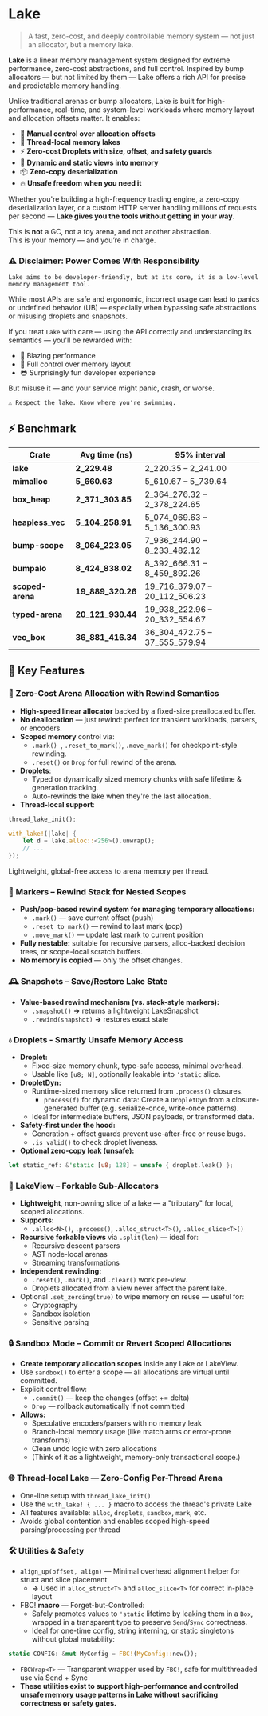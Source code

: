 # Lake

> A fast, zero-cost, and deeply controllable memory system — not just an allocator, but a memory lake.

**Lake** is a linear memory management system designed for extreme performance, zero-cost abstractions, and full control. Inspired by bump allocators — but not limited by them — Lake offers a rich API for precise and predictable memory handling.

Unlike traditional arenas or bump allocators, Lake is built for high-performance, real-time, and system-level workloads where memory layout and allocation offsets matter. It enables:

- 🧠 **Manual control over allocation offsets**
- 🧵 **Thread-local memory lakes**
- ⚡ **Zero-cost Droplets with size, offset, and safety guards**
- 🧩 **Dynamic and static views into memory**
- 📦 **Zero-copy deserialization**
- 🔥 **Unsafe freedom when you need it**

Whether you're building a high-frequency trading engine, a zero-copy deserialization layer, or a custom HTTP server handling millions of requests per second — **Lake gives you the tools without getting in your way**.

This is **not** a GC, not a toy arena, and not another abstraction.  
This is your memory — and you’re in charge.

### ⚠️ Disclaimer: Power Comes With Responsibility ###

```Lake aims to be developer-friendly, but at its core, it is a low-level memory management tool.```

While most APIs are safe and ergonomic, incorrect usage can lead to panics or undefined behavior (UB) — especially when bypassing safe abstractions or misusing droplets and snapshots.

If you treat `Lake` with care — using the API correctly and understanding its semantics — you'll be rewarded with:
* 🧨 Blazing performance
* 🧠 Full control over memory layout
* 😎 Surprisingly fun developer experience

But misuse it — and your service might panic, crash, or worse.

```⚠️ Respect the lake. Know where you're swimming.```

## **⚡ Benchmark**
| Crate            | Avg time (ns)     | 95% interval                  |
|------------------|-------------------|-------------------------------|
| **lake**         | **2_229.48**      | 2_220.35 – 2_241.00           |
| **mimalloc**     | **5_660.63**      | 5_610.67 – 5_739.64           |
| **box_heap**     | **2_371_303.85**  | 2_364_276.32 – 2_378_224.65   |
| **heapless_vec** | **5_104_258.91**  | 5_074_069.63 – 5_136_300.93   |
| **bump-scope**   | **8_064_223.05**  | 7_936_244.90 – 8_233_482.12   |
| **bumpalo**      | **8_424_838.02**  | 8_392_666.31 – 8_459_892.26   |
| **scoped-arena** | **19_889_320.26** | 19_716_379.07 – 20_112_506.23 |
| **typed-arena**  | **20_121_930.44** | 19_938_222.96 – 20_332_554.67 |
| **vec_box**      | **36_881_416.34** | 36_304_472.75 – 37_555_579.94 |

## **🚀 Key Features**

### **🧠 Zero-Cost Arena Allocation with Rewind Semantics**

* **High-speed linear allocator** backed by a fixed-size preallocated buffer.
* **No deallocation** — just rewind: perfect for transient workloads, parsers, or encoders.
* **Scoped memory** control via:
    * `.mark() `, `.reset_to_mark()`, `.move_mark()` for checkpoint-style rewinding.
    * `.reset()` or `Drop` for full rewind of the arena.
* **Droplets**:
    * Typed or dynamically sized memory chunks with safe lifetime & generation tracking.
    * Auto-rewinds the lake when they're the last allocation.
* **Thread-local support**:  
```rust  
thread_lake_init();  

with_lake!(|lake| {  
    let d = lake.alloc::<256>().unwrap();  
    // ...  
});  
```

Lightweight, global-free access to arena memory per thread.

### **📌 Markers – Rewind Stack for Nested Scopes** ###
* **Push/pop-based rewind system for managing temporary allocations:**
  * `.mark()` — save current offset (push)
  * `.reset_to_mark()` — rewind to last mark (pop)
  * `.move_mark()` — update last mark to current position
* **Fully nestable:** suitable for recursive parsers, alloc-backed decision trees, or scope-local scratch buffers.
* **No memory is copied** — only the offset changes.

### **🕰️ Snapshots – Save/Restore Lake State** ###
* **Value-based rewind mechanism (vs. stack-style markers):**
  * `.snapshot()` **→** returns a lightweight LakeSnapshot
  * `.rewind(snapshot)` **→** restores exact state

### 💧 Droplets - Smartly Unsafe Memory Access
* **Droplet<N>:**
  * Fixed-size memory chunk, type-safe access, minimal overhead.
  * Usable like `[u8; N]`, optionally leakable into `'static` slice.
* **DropletDyn<SIZE>:**
  * Runtime-sized memory slice returned from `.process()` closures.
    * `process(f)` for dynamic data: Create a `DropletDyn` from a closure-generated buffer (e.g. serialize-once, write-once patterns).
  * Ideal for intermediate buffers, JSON payloads, or transformed data.
* **Safety-first under the hood:**
  * Generation + offset guards prevent use-after-free or reuse bugs.
  * `.is_valid()` to check droplet liveness.
* **Optional zero-copy leak (unsafe):**
```rust
let static_ref: &'static [u8; 128] = unsafe { droplet.leak() };
```

### 🌊 LakeView – Forkable Sub-Allocators
* **Lightweight**, non-owning slice of a lake — a "tributary" for local, scoped allocations.
* **Supports:**
  * `.alloc<N>()`, `.process()`, `.alloc_struct<T>()`, `.alloc_slice<T>()`
* **Recursive forkable views** via `.split(len)` — ideal for:
  * Recursive descent parsers
  * AST node-local arenas
  * Streaming transformations
* **Independent rewinding:**
  * `.reset()`, `.mark()`, and `.clear()` work per-view.
  * Droplets allocated from a view never affect the parent lake.
* Optional `.set_zeroing(true)` to wipe memory on reuse — useful for:
  * Cryptography
  * Sandbox isolation
  * Sensitive parsing

### 🔒 Sandbox Mode – Commit or Revert Scoped Allocations ###
* **Create temporary allocation scopes** inside any Lake or LakeView.
* Use `sandbox()` to enter a scope — all allocations are virtual until committed.
* Explicit control flow:
  * `.commit()` — keep the changes (offset += delta)
  * `Drop` — rollback automatically if not committed
* **Allows:**
  * Speculative encoders/parsers with no memory leak
  * Branch-local memory usage (like match arms or error-prone transforms)
  * Clean undo logic with zero allocations
  * (Think of it as a lightweight, memory-only transactional scope.)

### 🌐 Thread-local Lake — Zero-Config Per-Thread Arena ###
* One-line setup with `thread_lake_init()`
* Use the `with_lake! { ... }` macro to access the thread's private Lake
* All features available: `alloc`, `droplets`, `sandbox`, `mark`, etc.
* Avoids global contention and enables scoped high-speed parsing/processing per thread

### 🛠️ Utilities & Safety ###
* `align_up(offset, align)` — Minimal overhead alignment helper for struct and slice placement
  * **→** Used in `alloc_struct<T>` and `alloc_slice<T>` for correct in-place layout
* FBC! **macro** — Forget-but-Controlled:
  * Safely promotes values to `'static` lifetime by leaking them in a `Box`, wrapped in a transparent type to preserve `Send`/`Sync` correctness.
  * Ideal for one-time config, string interning, or static singletons without global mutability:
```rust
static CONFIG: &mut MyConfig = FBC!(MyConfig::new());
```
* `FBCWrap<T>` — Transparent wrapper used by `FBC!`, safe for multithreaded use via Send + Sync
* **These utilities exist to support high-performance and controlled unsafe memory usage patterns in Lake without sacrificing correctness or safety gates.**